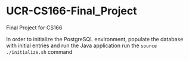 # UCR-CS166-Final_Project
Final Project for CS166

In order to initialize the PostgreSQL environment, populate the database with initial entries and run the Java application run the `source ./initialize.sh` command
